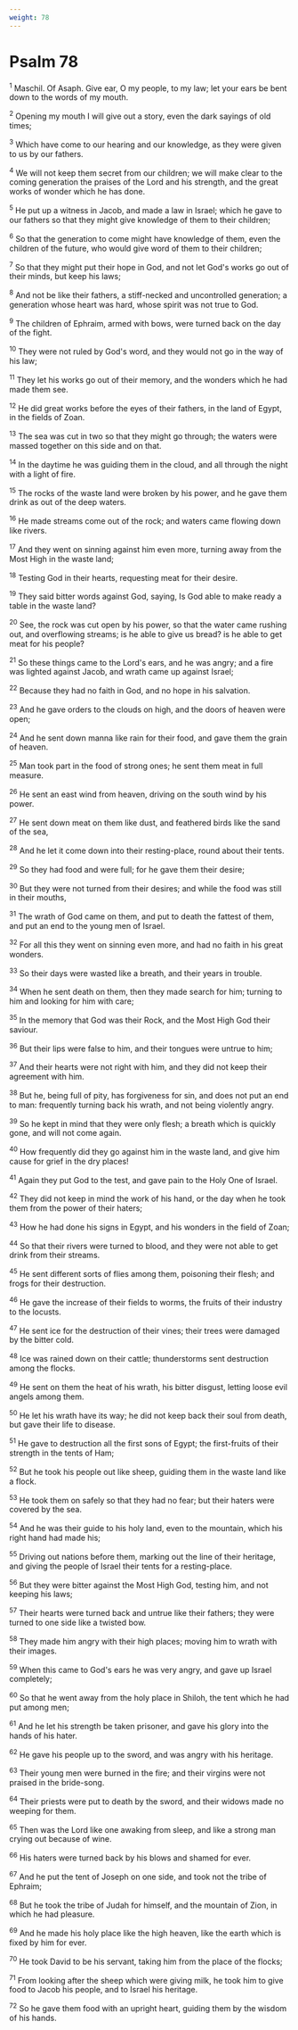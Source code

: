 ```yaml
---
weight: 78
---
```


# Psalm 78

<sup>1</sup> Maschil. Of Asaph. Give ear, O my people, to my law; let your ears be bent down to the words of my mouth. 

<sup>2</sup> Opening my mouth I will give out a story, even the dark sayings of old times; 

<sup>3</sup> Which have come to our hearing and our knowledge, as they were given to us by our fathers. 

<sup>4</sup> We will not keep them secret from our children; we will make clear to the coming generation the praises of the Lord and his strength, and the great works of wonder which he has done. 

<sup>5</sup> He put up a witness in Jacob, and made a law in Israel; which he gave to our fathers so that they might give knowledge of them to their children; 

<sup>6</sup> So that the generation to come might have knowledge of them, even the children of the future, who would give word of them to their children; 

<sup>7</sup> So that they might put their hope in God, and not let God's works go out of their minds, but keep his laws; 

<sup>8</sup> And not be like their fathers, a stiff-necked and uncontrolled generation; a generation whose heart was hard, whose spirit was not true to God. 

<sup>9</sup> The children of Ephraim, armed with bows, were turned back on the day of the fight. 

<sup>10</sup> They were not ruled by God's word, and they would not go in the way of his law; 

<sup>11</sup> They let his works go out of their memory, and the wonders which he had made them see. 

<sup>12</sup> He did great works before the eyes of their fathers, in the land of Egypt, in the fields of Zoan. 

<sup>13</sup> The sea was cut in two so that they might go through; the waters were massed together on this side and on that. 

<sup>14</sup> In the daytime he was guiding them in the cloud, and all through the night with a light of fire. 

<sup>15</sup> The rocks of the waste land were broken by his power, and he gave them drink as out of the deep waters. 

<sup>16</sup> He made streams come out of the rock; and waters came flowing down like rivers. 

<sup>17</sup> And they went on sinning against him even more, turning away from the Most High in the waste land; 

<sup>18</sup> Testing God in their hearts, requesting meat for their desire. 

<sup>19</sup> They said bitter words against God, saying, Is God able to make ready a table in the waste land? 

<sup>20</sup> See, the rock was cut open by his power, so that the water came rushing out, and overflowing streams; is he able to give us bread? is he able to get meat for his people? 

<sup>21</sup> So these things came to the Lord's ears, and he was angry; and a fire was lighted against Jacob, and wrath came up against Israel; 

<sup>22</sup> Because they had no faith in God, and no hope in his salvation. 

<sup>23</sup> And he gave orders to the clouds on high, and the doors of heaven were open; 

<sup>24</sup> And he sent down manna like rain for their food, and gave them the grain of heaven. 

<sup>25</sup> Man took part in the food of strong ones; he sent them meat in full measure. 

<sup>26</sup> He sent an east wind from heaven, driving on the south wind by his power. 

<sup>27</sup> He sent down meat on them like dust, and feathered birds like the sand of the sea, 

<sup>28</sup> And he let it come down into their resting-place, round about their tents. 

<sup>29</sup> So they had food and were full; for he gave them their desire; 

<sup>30</sup> But they were not turned from their desires; and while the food was still in their mouths, 

<sup>31</sup> The wrath of God came on them, and put to death the fattest of them, and put an end to the young men of Israel. 

<sup>32</sup> For all this they went on sinning even more, and had no faith in his great wonders. 

<sup>33</sup> So their days were wasted like a breath, and their years in trouble. 

<sup>34</sup> When he sent death on them, then they made search for him; turning to him and looking for him with care; 

<sup>35</sup> In the memory that God was their Rock, and the Most High God their saviour. 

<sup>36</sup> But their lips were false to him, and their tongues were untrue to him; 

<sup>37</sup> And their hearts were not right with him, and they did not keep their agreement with him. 

<sup>38</sup> But he, being full of pity, has forgiveness for sin, and does not put an end to man: frequently turning back his wrath, and not being violently angry. 

<sup>39</sup> So he kept in mind that they were only flesh; a breath which is quickly gone, and will not come again. 

<sup>40</sup> How frequently did they go against him in the waste land, and give him cause for grief in the dry places! 

<sup>41</sup> Again they put God to the test, and gave pain to the Holy One of Israel. 

<sup>42</sup> They did not keep in mind the work of his hand, or the day when he took them from the power of their haters; 

<sup>43</sup> How he had done his signs in Egypt, and his wonders in the field of Zoan; 

<sup>44</sup> So that their rivers were turned to blood, and they were not able to get drink from their streams. 

<sup>45</sup> He sent different sorts of flies among them, poisoning their flesh; and frogs for their destruction. 

<sup>46</sup> He gave the increase of their fields to worms, the fruits of their industry to the locusts. 

<sup>47</sup> He sent ice for the destruction of their vines; their trees were damaged by the bitter cold. 

<sup>48</sup> Ice was rained down on their cattle; thunderstorms sent destruction among the flocks. 

<sup>49</sup> He sent on them the heat of his wrath, his bitter disgust, letting loose evil angels among them. 

<sup>50</sup> He let his wrath have its way; he did not keep back their soul from death, but gave their life to disease. 

<sup>51</sup> He gave to destruction all the first sons of Egypt; the first-fruits of their strength in the tents of Ham; 

<sup>52</sup> But he took his people out like sheep, guiding them in the waste land like a flock. 

<sup>53</sup> He took them on safely so that they had no fear; but their haters were covered by the sea. 

<sup>54</sup> And he was their guide to his holy land, even to the mountain, which his right hand had made his; 

<sup>55</sup> Driving out nations before them, marking out the line of their heritage, and giving the people of Israel their tents for a resting-place. 

<sup>56</sup> But they were bitter against the Most High God, testing him, and not keeping his laws; 

<sup>57</sup> Their hearts were turned back and untrue like their fathers; they were turned to one side like a twisted bow. 

<sup>58</sup> They made him angry with their high places; moving him to wrath with their images. 

<sup>59</sup> When this came to God's ears he was very angry, and gave up Israel completely; 

<sup>60</sup> So that he went away from the holy place in Shiloh, the tent which he had put among men; 

<sup>61</sup> And he let his strength be taken prisoner, and gave his glory into the hands of his hater. 

<sup>62</sup> He gave his people up to the sword, and was angry with his heritage. 

<sup>63</sup> Their young men were burned in the fire; and their virgins were not praised in the bride-song. 

<sup>64</sup> Their priests were put to death by the sword, and their widows made no weeping for them. 

<sup>65</sup> Then was the Lord like one awaking from sleep, and like a strong man crying out because of wine. 

<sup>66</sup> His haters were turned back by his blows and shamed for ever. 

<sup>67</sup> And he put the tent of Joseph on one side, and took not the tribe of Ephraim; 

<sup>68</sup> But he took the tribe of Judah for himself, and the mountain of Zion, in which he had pleasure. 

<sup>69</sup> And he made his holy place like the high heaven, like the earth which is fixed by him for ever. 

<sup>70</sup> He took David to be his servant, taking him from the place of the flocks; 

<sup>71</sup> From looking after the sheep which were giving milk, he took him to give food to Jacob his people, and to Israel his heritage. 

<sup>72</sup> So he gave them food with an upright heart, guiding them by the wisdom of his hands. 


